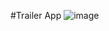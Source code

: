 #Trailer App
![image](https://user-images.githubusercontent.com/100318892/195219216-91fa1548-fe71-4fd6-a7ff-8081f6e2e2e5.png)

